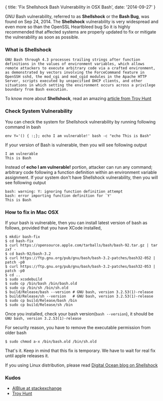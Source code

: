 {
  title: 'Fix Shellshock Bash Vulnerability in OSX Bash',
  date: '2014-09-27'
}


GNU Bash vulnerability, referred to as **Shellshock** or the **Bash Bug**, was found on Sep 24, 2014.
The **Shellshock** vulnerability is very widespread and even more so than the OpenSSL Heartbleed bug
 So it is highly recommended that affected systems are properly updated to fix or mitigate the vulnerability as soon as possible.

### What is Shellshock

```
GNU Bash through 4.3 processes trailing strings after function definitions in the values of environment variables, which allows remote attackers to execute arbitrary code via a crafted environment, as demonstrated by vectors involving the ForceCommand feature in OpenSSH sshd, the mod_cgi and mod_cgid modules in the Apache HTTP Server, scripts executed by unspecified DHCP clients, and other situations in which setting the environment occurs across a privilege boundary from Bash execution.
```

To know more about **Shellshock**, read an amazing [article from Troy Hunt](http://www.troyhunt.com/2014/09/everything-you-need-to-know-about.html)

### Check System Vulnerability

You can check the system for Shellshock vulnerability by running following command in bash

```
env Y='() { :;}; echo I am vulnerable!' bash -c "echo This is Bash"
```

If your version of Bash is vulnerable, then you will see following output

```
I am vulnerable
This is Bash
```

Instead of **echo I am vulnerable!** portion, attacker can run any command;
arbitrary code following a function definition within an environment variable assignment.
If your system don't have Shellshock vulnerability, then you will see following output

```
bash: warning: Y: ignoring function definition attempt
bash: error importing function definition for `Y'
This is Bash
```

### How to fix in Mac OSX

If your bash is vulnerable, then  you can install latest version of bash as follows, provided that you have XCode installed,

```
$ mkdir bash-fix
$ cd bash-fix
$ curl https://opensource.apple.com/tarballs/bash/bash-92.tar.gz | tar zxf -
$ cd bash-92/bash-3.2
$ curl https://ftp.gnu.org/pub/gnu/bash/bash-3.2-patches/bash32-052 | patch -p0
$ curl https://ftp.gnu.org/pub/gnu/bash/bash-3.2-patches/bash32-053 | patch -p0
$ cd ..
$ sudo xcodebuild
$ sudo cp /bin/bash /bin/bash.old
$ sudo cp /bin/sh /bin/sh.old
$ build/Release/bash --version # GNU bash, version 3.2.53(1)-release
$ build/Release/sh --version   # GNU bash, version 3.2.53(1)-release
$ sudo cp build/Release/bash /bin
$ sudo cp build/Release/sh /bin
```

Once you installed, check your bash version(`bash --version`), it should be
`GNU bash, version 3.2.53(1)-release`

For security reason, you have to remove the executable permission from older bash

```
$ sudo chmod a-x /bin/bash.old /bin/sh.old
```

That's it. Keep in mind that this fix is temporary.
We have to wait for real fix until apple releases it.

If you using Linux distribution, please read [Digital Ocean blog on Shellshock](https://www.digitalocean.com/community/tutorials/how-to-protect-your-server-against-the-shellshock-bash-vulnerability)

### Kudos

- [AlBlue at stackexchange](http://apple.stackexchange.com/questions/146849/how-do-i-recompile-bash-to-avoid-shellshock-the-remote-exploit-cve-2014-6271-an)
- [Troy Hunt](http://www.troyhunt.com/)





